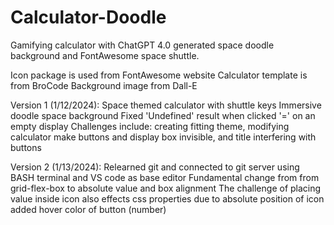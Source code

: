 # Calculator-Doodle
Gamifying calculator with ChatGPT 4.0 generated space doodle background and FontAwesome space shuttle.

Icon package is used from FontAwesome website
Calculator template is from BroCode
Background image from Dall-E

Version 1 (1/12/2024): 
Space themed calculator with shuttle keys
Immersive doodle space background
Fixed 'Undefined' result when clicked '=' on an empty display
Challenges include: creating fitting theme, modifying calculator make buttons and display box invisible, and title interfering with buttons

Version 2 (1/13/2024):
Relearned git and connected to git server using BASH terminal and VS code as base editor
Fundamental change from from grid-flex-box to absolute value and box alignment
The challenge of placing value inside icon also effects css properties due to absolute position of icon
added hover color of button (number)
